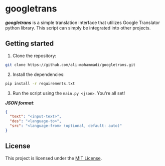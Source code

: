 # googletrans

***googletrans*** is a simple translation interface that utilizes Google Translator python library. This script can
simply be integrated into other projects.

## Getting started

1. Clone the repository:
```bash
git clone https://github.com/ali-mohammadi/googletrans.git
```
2. Install the dependencies:
```bash
pip install -r requirements.txt
```
3. Run the script using the `main.py <json>`. You're all set!

***JSON format***:
```json
{
  "text": "<input-text>",
  "des": "<language-to>",
  "src": "<language-from> (optional, default: auto)"
}
```

## License

This project is licensed under the [MIT License](LICENSE).